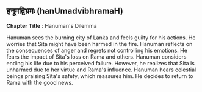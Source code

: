 ## हनूमद्विभ्रमः (hanUmadvibhramaH)
**Chapter Title** : Hanuman's Dilemma

Hanuman sees the burning city of Lanka and feels guilty for his actions. He worries that Sita might have been harmed in the fire. Hanuman reflects on the consequences of anger and regrets not controlling his emotions. He fears the impact of Sita's loss on Rama and others. Hanuman considers ending his life due to his perceived failure. However, he realizes that Sita is unharmed due to her virtue and Rama's influence. Hanuman hears celestial beings praising Sita's safety, which reassures him. He decides to return to Rama with the good news.